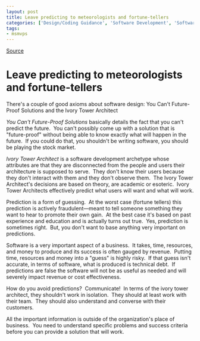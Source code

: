 ```yaml
---
layout: post
title: Leave predicting to meteorologists and fortune-tellers
categories: ['Design/Coding Guidance', 'Software Development', 'Software Development Guidance']
tags:
- msmvps
---
```

[Source](http://blogs.msmvps.com/peterritchie/2012/11/25/leave-predicting-to-meteorologists-and-fortune-tellers/ "Permalink to Leave predicting to meteorologists and fortune-tellers")

# Leave predicting to meteorologists and fortune-tellers

There's a couple of good axioms about software design: You Can't Future-Proof Solutions and the Ivory Tower Architect

_You Can't Future-Proof Solutions_ basically details the fact that you can't predict the future.  You can't possibly come up with a solution that is "future-proof" without being able to know exactly what will happen in the future.  If you could do that, you shouldn't be writing software, you should be playing the stock market.

_Ivory Tower Architect_ is a software development archetype whose attributes are that they are disconnected from the people and users their architecture is supposed to serve.  They don't know their users because they don't interact with them and they don't observe them.  The Ivory Tower Architect's decisions are based on theory, are academic or esoteric.  Ivory Tower Architects effectively predict what users will want and what will work.

Prediction is a form of guessing.  At the worst case (fortune tellers) this prediction is actively fraudulent—meant to tell someone something they want to hear to promote their own gain.  At the best case it's based on past experience and education and is actually turns out true.  Yes, prediction is sometimes right.  But, you don't want to base anything very important on predictions.  

Software is a very important aspect of a business.  It takes, time, resources, and money to produce and its success is often gauged by revenue.  Putting time, resources and money into a "guess" is highly risky.  If that guess isn't accurate, in terms of software, what is produced is technical debt.  If predictions are false the software will not be as useful as needed and will severely impact revenue or cost effectiveness.  

How do you avoid predictions?  Communicate!  In terms of the ivory tower architect, they shouldn't work in isolation.  They should at least work with their team.  They should also understand and converse with their customers.  

All the important information is outside of the organization's place of business.  You need to understand specific problems and success criteria before you can provide a solution that will work.

